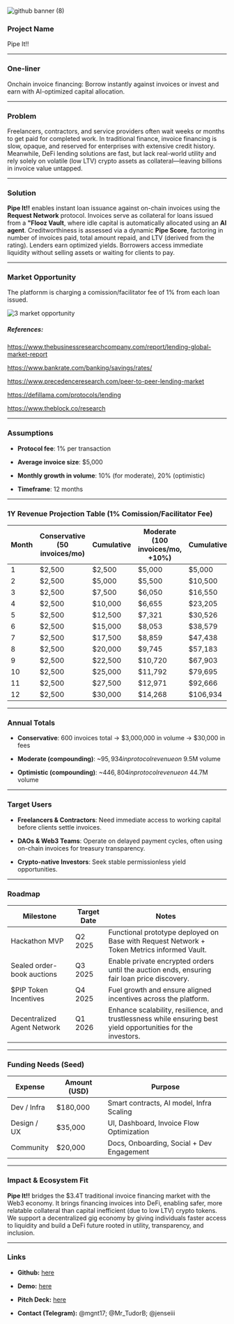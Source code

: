 ![github banner (8)](https://github.com/user-attachments/assets/9c95e617-df92-4e15-b781-b01be3877e0f)


### Project Name  
Pipe It!!

---

### One-liner  
Onchain invoice financing: Borrow instantly against invoices or invest and earn with AI-optimized capital allocation.

---

### Problem  
Freelancers, contractors, and service providers often wait weeks or months to get paid for completed work. In traditional finance, invoice financing is slow, opaque, and reserved for enterprises with extensive credit history. Meanwhile, DeFi lending solutions are fast, but lack real-world utility and rely solely on volatile (low LTV) crypto assets as collateral—leaving billions in invoice value untapped.

---

### Solution  
**Pipe It!!** enables instant loan issuance against on-chain invoices using the **Request Network** protocol. Invoices serve as collateral for loans issued from a **"Flooz Vault**, where idle capital is automatically allocated using an **AI agent**. Creditworthiness is assessed via a dynamic **Pipe Score**, factoring in number of invoices paid, total amount repaid, and LTV (derived from the rating). Lenders earn optimized yields. Borrowers access immediate liquidity without selling assets or waiting for clients to pay.

---

### Market Opportunity

The platfornm is charging a comission/facilitator fee of 1% from each loan issued.

![3  market opportunity](https://github.com/user-attachments/assets/d1696c74-debe-4342-a8a2-70f997864012)

##### References:

https://www.thebusinessresearchcompany.com/report/lending-global-market-report

https://www.bankrate.com/banking/savings/rates/

https://www.precedenceresearch.com/peer-to-peer-lending-market

https://defillama.com/protocols/lending

https://www.theblock.co/research

---

### Assumptions

- **Protocol fee**: 1% per transaction

- **Average invoice size**: $5,000

- **Monthly growth in volume**: 10% (for moderate), 20% (optimistic)

- **Timeframe**: 12 months

---

### 1Y Revenue Projection Table (1% Comission/Facilitator Fee)

| Month | Conservative (50 invoices/mo) | Cumulative | Moderate (100 invoices/mo, +10%) | Cumulative | Optimistic (200 invoices/mo, +20%) | Cumulative |
|-------|-------------------------------|------------|----------------------------------|------------|------------------------------------|------------|
| 1     | $2,500                        | $2,500     | $5,000                           | $5,000     | $10,000                            | $10,000    |
| 2     | $2,500                        | $5,000     | $5,500                           | $10,500    | $12,000                            | $22,000    |
| 3     | $2,500                        | $7,500     | $6,050                           | $16,550    | $14,400                            | $36,400    |
| 4     | $2,500                        | $10,000    | $6,655                           | $23,205    | $17,280                            | $53,680    |
| 5     | $2,500                        | $12,500    | $7,321                           | $30,526    | $20,736                            | $74,416    |
| 6     | $2,500                        | $15,000    | $8,053                           | $38,579    | $24,883                            | $99,299    |
| 7     | $2,500                        | $17,500    | $8,859                           | $47,438    | $29,860                            | $129,159   |
| 8     | $2,500                        | $20,000    | $9,745                           | $57,183    | $35,832                            | $164,991   |
| 9     | $2,500                        | $22,500    | $10,720                          | $67,903    | $42,998                            | $207,989   |
| 10    | $2,500                        | $25,000    | $11,792                          | $79,695    | $51,598                            | $259,587   |
| 11    | $2,500                        | $27,500    | $12,971                          | $92,666    | $61,917                            | $321,504   |
| 12    | $2,500                        | $30,000    | $14,268                          | $106,934   | $74,300                            | $395,804   |

---

### Annual Totals

- **Conservative**: 600 invoices total → $3,000,000 in volume → $30,000 in fees

- **Moderate (compounding)**: ~$95,934 in protocol revenue on ~$9.5M volume

- **Optimistic (compounding)**: ~$446,804 in protocol revenue on ~$44.7M volume

---

### Target Users  

- **Freelancers & Contractors**: Need immediate access to working capital before clients settle invoices.

- **DAOs & Web3 Teams**: Operate on delayed payment cycles, often using on-chain invoices for treasury transparency.

- **Crypto-native Investors**: Seek stable permissionless yield opportunities.

---

### Roadmap  

| Milestone        | Target Date     | Notes                                         |
|------------------|------------------|-----------------------------------------------|
| Hackathon MVP    | Q2 2025          | Functional prototype deployed on Base with Request Network + Token Metrics informed Vault. |
| Sealed order-book auctions            | Q3 2025          | Enable private encrypted orders until the auction ends, ensuring fair loan price discovery. |
| $PIP Token Incentives             | Q4 2025          | Fuel growth and ensure aligned incentives across the platform. |
| Decentralized Agent Network        | Q1 2026          | Enhance scalability, resilience, and trustlessness while ensuring best yield opportunities for the investors. |

---

### Funding Needs (Seed) 

| Expense        | Amount (USD) | Purpose                                   |
|----------------|--------------|-------------------------------------------|
| Dev / Infra    | $180,000      | Smart contracts, AI model, Infra Scaling  |
| Design / UX    | $35,000      | UI, Dashboard, Invoice Flow Optimization  |
| Community      | $20,000      | Docs, Onboarding, Social + Dev Engagement |

---

### Impact & Ecosystem Fit  
**Pipe It!!** bridges the $3.4T traditional invoice financing market with the Web3 economy. It brings financing invoices into DeFi, enabling safer, more relatable collateral than capital inefficient (due to low LTV) crypto tokens. We support a decentralized gig economy by giving individuals faster access to liquidity and build a DeFi future rooted in utility, transparency, and inclusion.

---

### Links  

- **Github:** [here](https://github.com/MihRazvan/bucharest_hackathon) 

- **Demo:** [here]()

- **Pitch Deck:** [here]()

- **Contact (Telegram):** @mgnt17; @Mr_TudorB; @jenseiii
